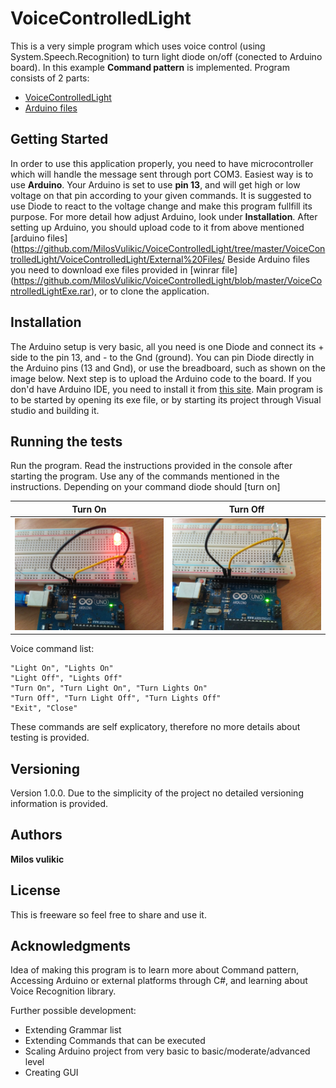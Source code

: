 # VoiceControlledLight

This is a very simple program which uses voice control (using System.Speech.Recognition) to turn light diode on/off (conected to Arduino board). In this example **Command pattern** is implemented.
Program consists of 2 parts:
* [VoiceControlledLight](https://github.com/MilosVulikic/VoiceControlledLight/tree/master/VoiceControlledLight/VoiceControlledLight)
* [Arduino files](https://github.com/MilosVulikic/VoiceControlledLight/tree/master/VoiceControlledLight/VoiceControlledLight/External%20Files/VoiceControlledDiode)

## Getting Started

In order to use this application properly, you need to have microcontroller which will handle the message sent through port COM3. Easiest way is to use <b>Arduino</b>.
Your Arduino is set to use <b>pin 13</b>, and will get high or low voltage on that pin according to your given commands. It is suggested to use Diode to react to the voltage change and make this program fullfill its purpose. For more detail how adjust Arduino, look under <b>Installation</b>. After setting up Arduino, you should upload code to it from above mentioned [arduino files](https://github.com/MilosVulikic/VoiceControlledLight/tree/master/VoiceControlledLight/VoiceControlledLight/External%20Files/
Beside Arduino files you need to download exe files provided in [winrar file] (https://github.com/MilosVulikic/VoiceControlledLight/blob/master/VoiceControlledLightExe.rar), or to clone the application. 

## Installation
The Arduino setup is very basic, all you need is one Diode and connect its + side to the pin 13, and - to the Gnd (ground).
You can pin Diode directly in the Arduino pins (13 and Gnd), or use the breadboard, such as shown on the image below.
Next step is to upload the Arduino code to the board. If you don'd have Arduino IDE, you need to install it from [this site](https://www.arduino.cc/en/Main/Software).
Main program is to be started by opening its exe file, or by starting its project through Visual studio and building it.

## Running the tests

Run the program. Read the instructions provided in the console after starting the program. Use any of the commands mentioned in the instructions. 
Depending on your command diode should [turn on] 

Turn On          |  Turn Off
:-------------------------:|:-------------------------:
<img src="https://github.com/MilosVulikic/VoiceControlledLight/blob/master/VoiceControlledLight/VoiceControlledLight/External%20Files/Readme%20files/LightOn.jpg" width="425"/> | <img src="https://github.com/MilosVulikic/VoiceControlledLight/blob/master/VoiceControlledLight/VoiceControlledLight/External%20Files/Readme%20files/LightOff.jpg" width="425"/> 


Voice command list:
```
"Light On", "Lights On"
"Light Off", "Lights Off"
"Turn On", "Turn Light On", "Turn Lights On"
"Turn Off", "Turn Light Off", "Turn Lights Off"
"Exit", "Close"
```
These commands are self explicatory, therefore no more details about testing is provided.

## Versioning

Version 1.0.0. Due to the simplicity of the project no detailed versioning information is provided. 

## Authors

**Milos vulikic** 

## License

This is freeware so feel free to share and use it. 

## Acknowledgments

Idea of making this program is to learn more about Command pattern, Accessing Arduino or external platforms through C#, and learning about Voice Recognition library.

Further possible development:
* Extending Grammar list
* Extending Commands that can be executed
* Scaling Arduino project from very basic to basic/moderate/advanced level 
* Creating GUI 
